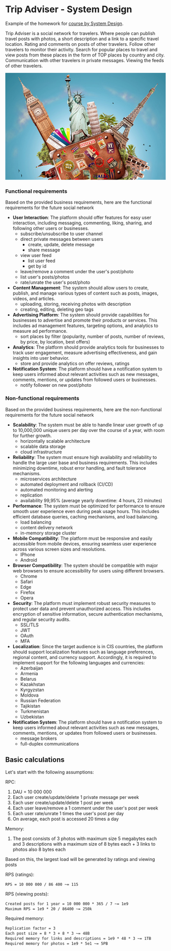 # Trip Adviser - System Design

Example of the homework for [course by System Design](https://balun.courses/courses/system_design). 

Trip Adviser is a social network for travelers. Where people can publish travel posts with photos, a short description and a link to a specific travel location. Rating and comments on posts of other travelers. Follow other travelers to monitor their activity. Search for popular places to travel and view posts from these places in the form of TOP places by country and city. Communication with other travelers in private messages. Viewing the feeds of other travelers.

![trip-adviser-collage](./assets/trip_adviser.png)

### Functional requirements
Based on the provided business requirements, here are the functional requirements for the future social network
- **User Interaction**: The platform should offer features for easy user interaction, including messaging, commenting, liking, sharing, and following other users or businesses.
    - subscribe/unsubscribe to user channel
    - direct private messages between users
        - create, update, delete message
        - share message 
    - view user feed
        - list user feed
        - get by id
    - leave/remove a comment under the user's post/photo
    - list user's posts/photos
    - rate/unrate the user's post/photo
- **Content Management**: The system should allow users to create, publish, and manage various types of content such as posts, images, videos, and articles.
    - uploading, storing, receiving photos with description
    - creating, editing, deleting geo tags
- **Advertising Platform**: The system should provide capabilities for businesses to advertise and promote their products or services. This includes ad management features, targeting options, and analytics to measure ad performance.
    - sort places by filter (popularity, number of posts, number of reviews, by price, by location, best offers)
- **Analytics**: The platform should provide analytics tools for businesses to track user engagement, measure advertising effectiveness, and gain insights into user behavior.
    - store and provide analytics on offer reviews, ratings
- **Notification System**: The platform should have a notification system to keep users informed about relevant activities such as new messages, comments, mentions, or updates from followed users or businesses. 
    - notify follower on new post/photo

### Non-functional requirements
Based on the provided business requirements, here are the non-functional requirements for the future social network

- **Scalability**: The system must be able to handle linear user growth of up to 10,000,000 unique users per day over the course of a year, with room for further growth.
    - horizontally scalable architecture
    - scalable data storage
    - cloud infrastructure
- **Reliability**: The system must ensure high availability and reliability to handle the large user base and business requirements. This includes minimizing downtime, robust error handling, and fault tolerance mechanisms. 
    - microservices architecture
    - automated deployment and rollback (CI/CD)
    - automated monitoring and alerting
    - replication
    - availability 99,95% (average yearly downtime: 4 hours, 23 minutes)
- **Performance**: The system must be optimized for performance to ensure smooth user experience even during peak usage hours. This includes efficient database queries, caching mechanisms, and load balancing.
    - load balancing
    - content delivery network
    - in-memory storage cluster
- **Mobile Compatibility**: The platform must be responsive and easily accessible from mobile devices, ensuring seamless user experience across various screen sizes and resolutions.
    - IPhone
    - Android
- **Browser Compatibility**: The system should be compatible with major web browsers to ensure accessibility for users using different browsers.
    - Chrome
    - Safari
    - Edge
    - Firefox
    - Opera
- **Security**: The platform must implement robust security measures to protect user data and prevent unauthorized access. This includes encryption of sensitive information, secure authentication mechanisms, and regular security audits.
    - SSL/TLS
    - JWT 
    - OAuth
    - MFA
- **Localization**: Since the target audience is in CIS countries, the platform should support localization features such as language preferences, regional content, and currency support. Accordingly, it is required to implement support for the following languages ​​and currencies:
    - Azerbaijan
    - Armenia
    - Belarus
    - Kazakhstan
    - Kyrgyzstan
    - Moldova
    - Russian Federation
    - Tajikistan
    - Turkmenistan
    - Uzbekistan
- **Notification System**: The platform should have a notification system to keep users informed about relevant activities such as new messages, comments, mentions, or updates from followed users or businesses. 
    - message brokers
    - full-duplex communications

## Basic calculations
Let's start with the following assumptions:

RPC:
1. DAU = 10 000 000
1. Each user create/update/delete 1 private message per week
1. Each user create/update/delete 1 post per week
1. Each user leave/remove a 1 comment under the user's post per week
1. Each user rate/unrate 1 times the user's post per day
1. On average, each post is accessed 20 times a day

Memory:
1. The post consists of 3 photos with maximum size 5 megabytes each and 3 descriptions with a maximum size of 8 bytes each + 3 links to photos also 8 bytes each

Based on this, the largest load will be generated by ratings and viewing posts

RPS (ratings):

    RPS = 10 000 000 / 86 400 ~= 115

RPS (viewing posts):

    Created posts for 1 year = 10 000 000 * 365 / 7 ~= 1e9
    Maximum RPS = 1e9 * 20 / 86400 ~= 250k

Required memory:
    
    Replication factor = 3
    Each post size = 8 * 3 + 8 * 3 ~= 48B
    Required memory for links and descriptions = 1e9 * 48 * 3 ~= 1TB
    Required memory for photos = 1e9 * 5e1 ~= 5PB
